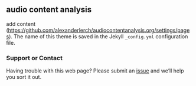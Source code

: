 ## audio content analysis

add content
(https://github.com/alexanderlerch/audiocontentanalysis.org/settings/pages). The name of this theme is saved in the Jekyll `_config.yml` configuration file.

### Support or Contact

Having trouble with this web page? Please submit an [issue](https://github.com/alexanderlerch/audiocontentanalysis.org/issues) and we’ll help you sort it out.

